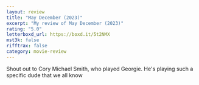 ```yaml
---
layout: review
title: "May December (2023)"
excerpt: "My review of May December (2023)"
rating: "5.0"
letterboxd_url: https://boxd.it/5t2NMX
mst3k: false
rifftrax: false
category: movie-review
---
```


Shout out to Cory Michael Smith, who played Georgie. He's playing such a specific dude that we all know
